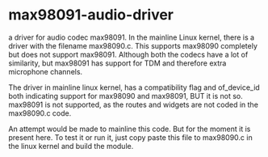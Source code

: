 # max98091-audio-driver
a driver for audio codec max98091.
In the mainline Linux kernel, there is a driver with the filename max98090.c. This supports
max98090 completely but does not support max98091. Although both the codecs have a lot of
similarity, but max98091 has support for TDM and therefore extra microphone channels.

The driver in mainline linux kernel, has a compatibility flag and of_device_id both indicating
support for max98090 and max98091, BUT it is not so. max98091 is not supported, as the routes
and widgets are not coded in the max98090.c code.

An attempt would be made to mainline this code. But for the moment it is present here. To
test it or run it, just copy paste this file to max98090.c in the linux kernel and build the
module.
